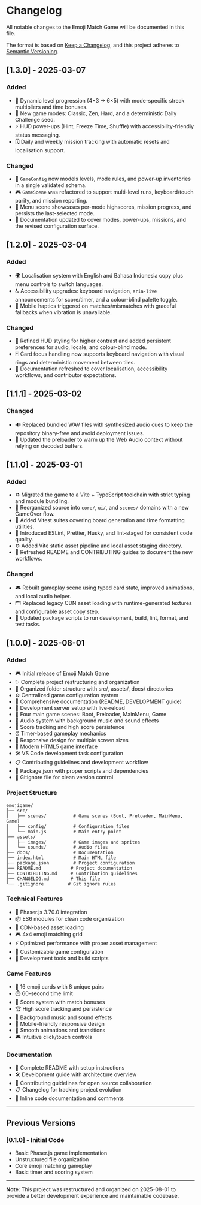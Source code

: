 # Changelog

All notable changes to the Emoji Match Game will be documented in this file.

The format is based on [Keep a Changelog](https://keepachangelog.com/en/1.0.0/),
and this project adheres to [Semantic Versioning](https://semver.org/spec/v2.0.0.html).

## [1.3.0] - 2025-03-07

### Added

- 🧩 Dynamic level progression (4×3 → 6×5) with mode-specific streak multipliers and time bonuses.
- 🎯 New game modes: Classic, Zen, Hard, and a deterministic Daily Challenge seed.
- ⚡ HUD power-ups (Hint, Freeze Time, Shuffle) with accessibility-friendly status messaging.
- 🗓️ Daily and weekly mission tracking with automatic resets and localisation support.

### Changed

- 🧠 `GameConfig` now models levels, mode rules, and power-up inventories in a single validated schema.
- 🎮 `GameScene` was refactored to support multi-level runs, keyboard/touch parity, and mission reporting.
- 🧱 Menu scene showcases per-mode highscores, mission progress, and persists the last-selected mode.
- 📝 Documentation updated to cover modes, power-ups, missions, and the revised configuration surface.

## [1.2.0] - 2025-03-04

### Added

- 🌍 Localisation system with English and Bahasa Indonesia copy plus menu controls to switch languages.
- ♿ Accessibility upgrades: keyboard navigation, `aria-live` announcements for score/timer, and a colour-blind palette toggle.
- 📳 Mobile haptics triggered on matches/mismatches with graceful fallbacks when vibration is unavailable.

### Changed

- 🎨 Refined HUD styling for higher contrast and added persistent preferences for audio, locale, and colour-blind mode.
- 🃏 Card focus handling now supports keyboard navigation with visual rings and deterministic movement between tiles.
- 🧾 Documentation refreshed to cover localisation, accessibility workflows, and contributor expectations.

## [1.1.1] - 2025-03-02

### Changed

- 🔊 Replaced bundled WAV files with synthesized audio cues to keep the repository binary-free and avoid deployment issues.
- 🧹 Updated the preloader to warm up the Web Audio context without relying on decoded buffers.

## [1.1.0] - 2025-03-01

### Added

- ♻️ Migrated the game to a Vite + TypeScript toolchain with strict typing and module bundling.
- 🧱 Reorganized source into `core/`, `ui/`, and `scenes/` domains with a new GameOver flow.
- 🧪 Added Vitest suites covering board generation and time formatting utilities.
- 🔧 Introduced ESLint, Prettier, Husky, and lint-staged for consistent code quality.
- ⚙️ Added Vite static asset pipeline and local asset staging directory.
- 📝 Refreshed README and CONTRIBUTING guides to document the new workflows.

### Changed

- 🎮 Rebuilt gameplay scene using typed card state, improved animations, and local audio helper.
- 🗂️ Replaced legacy CDN asset loading with runtime-generated textures and configurable asset copy step.
- 🔄 Updated package scripts to run development, build, lint, format, and test tasks.

## [1.0.0] - 2025-08-01

### Added

- 🎮 Initial release of Emoji Match Game
- ✨ Complete project restructuring and organization
- 📁 Organized folder structure with src/, assets/, docs/ directories
- ⚙️ Centralized game configuration system
- 📖 Comprehensive documentation (README, DEVELOPMENT guide)
- 🚀 Development server setup with live-reload
- 🎯 Four main game scenes: Boot, Preloader, MainMenu, Game
- 🎵 Audio system with background music and sound effects
- 💯 Score tracking and high score persistence
- ⏰ Timer-based gameplay mechanics
- 📱 Responsive design for multiple screen sizes
- 🎨 Modern HTML5 game interface
- 🛠️ VS Code development task configuration
- 📋 Contributing guidelines and development workflow
- 🔧 Package.json with proper scripts and dependencies
- 🚫 Gitignore file for clean version control

### Project Structure

```
emojigame/
├── src/
│   ├── scenes/          # Game scenes (Boot, Preloader, MainMenu, Game)
│   ├── config/          # Configuration files
│   └── main.js          # Main entry point
├── assets/
│   ├── images/          # Game images and sprites
│   └── sounds/          # Audio files
├── docs/                # Documentation
├── index.html           # Main HTML file
├── package.json         # Project configuration
├── README.md           # Project documentation
├── CONTRIBUTING.md     # Contribution guidelines
├── CHANGELOG.md        # This file
└── .gitignore         # Git ignore rules
```

### Technical Features

- 🎯 Phaser.js 3.70.0 integration
- 📦 ES6 modules for clean code organization
- 🔄 CDN-based asset loading
- 🎮 4x4 emoji matching grid
- ⚡ Optimized performance with proper asset management
- 🎨 Customizable game configuration
- 🔧 Development tools and build scripts

### Game Features

- 🧩 16 emoji cards with 8 unique pairs
- ⏱️ 60-second time limit
- 💯 Score system with match bonuses
- 🏆 High score tracking and persistence
- 🎵 Background music and sound effects
- 📱 Mobile-friendly responsive design
- 🎯 Smooth animations and transitions
- 🎮 Intuitive click/touch controls

### Documentation

- 📖 Complete README with setup instructions
- 🛠️ Development guide with architecture overview
- 🤝 Contributing guidelines for open source collaboration
- 📋 Changelog for tracking project evolution
- 🎯 Inline code documentation and comments

---

## Previous Versions

### [0.1.0] - Initial Code

- Basic Phaser.js game implementation
- Unstructured file organization
- Core emoji matching gameplay
- Basic timer and scoring system

---

**Note**: This project was restructured and organized on 2025-08-01 to provide a better development experience and maintainable codebase.
